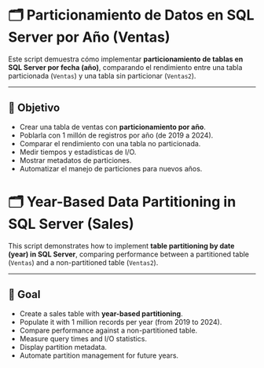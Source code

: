 # 🗂️ Particionamiento de Datos en SQL Server por Año (Ventas)

Este script demuestra cómo implementar **particionamiento de tablas en SQL Server por fecha (año)**, comparando el rendimiento entre una tabla particionada (`Ventas`) y una tabla sin particionar (`Ventas2`).

---

## 📌 Objetivo

- Crear una tabla de ventas con **particionamiento por año**.
- Poblarla con 1 millón de registros por año (de 2019 a 2024).
- Comparar el rendimiento con una tabla no particionada.
- Medir tiempos y estadísticas de I/O.
- Mostrar metadatos de particiones.
- Automatizar el manejo de particiones para nuevos años.
# 🗂️ Year-Based Data Partitioning in SQL Server (Sales)

This script demonstrates how to implement **table partitioning by date (year) in SQL Server**, comparing performance between a partitioned table (`Ventas`) and a non-partitioned table (`Ventas2`).

---

## 📌 Goal

- Create a sales table with **year-based partitioning**.
- Populate it with 1 million records per year (from 2019 to 2024).
- Compare performance against a non-partitioned table.
- Measure query times and I/O statistics.
- Display partition metadata.
- Automate partition management for future years.
